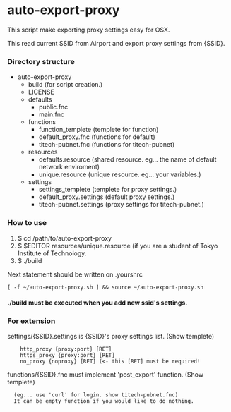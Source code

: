 auto-export-proxy
========================

This script make exporting proxy settings easy for OSX.

This read current SSID from Airport and export proxy settings from {SSID}.

### Directory structure

+ auto-export-proxy
	- build (for script creation.)
	- LICENSE
	- defaults
		* public.fnc
		* main.fnc
	- functions
		* function_templete (templete for function)
		* default_proxy.fnc (functions for default)
		* titech-pubnet.fnc (functions for titech-pubnet)
	- resources
		* defaults.resource (shared resource. eg... the name of default network enviroment)
		* unique.resource (unique resource. eg... your variables.)
	- settings
		* settings_templete (templete for proxy settings.)
		* default_proxy.settings (default proxy settings.)
		* titech-pubnet.settings (proxy settings for titech-pubnet.)

### How to use

1. $ cd /path/to/auto-export-proxy
1. $ $EDITOR resources/unique.resource (if you are a student of Tokyo Institute of Technology.
1. $ ./build

Next statement should be written on .yourshrc
	
	[ -f ~/auto-export-proxy.sh ] && source ~/auto-export-proxy.sh

#### ./build must be executed when you add new ssid's settings.

### For extension

settings/{SSID}.settings is {SSID}'s proxy settings list. (Show templete)

        http_proxy {proxy:port} [RET]
        https_proxy {proxy:port} [RET]
        no_proxy {noproxy} [RET] (<- this [RET] must be required!

functions/{SSID}.fnc must implement 'post_export' function. (Show templete)

      (eg... use 'curl' for login. show titech-pubnet.fnc)
      It can be empty function if you would like to do nothing.